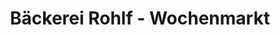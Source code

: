 ---
title: "Bäckerei Rohlf - Wochenmarkt"
url: /reinfeld/baeckerei-rohlf-wochenmarkt/
shop: Bäckerei
---